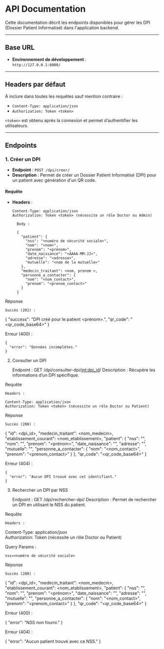 # API Documentation

Cette documentation décrit les endpoints disponibles pour gérer les DPI (Dossier Patient Informatisé) dans l'application backend.

---

## Base URL

- **Environnement de développement** :  
  `http://127.0.0.1:8000/`

---

## Headers par défaut

À inclure dans toutes les requêtes sauf mention contraire :

- `Content-Type: application/json`
- `Authorization: Token <token>`

`<token>` est obtenu après la connexion et permet d’authentifier les utilisateurs.

---

## Endpoints

### 1. Créer un DPI

- **Endpoint** : `POST /dpi/creer/`
- **Description** : Permet de créer un Dossier Patient Informatisé (DPI) pour un patient avec génération d'un QR code.

#### Requête

- **Headers** :
  ```plaintext
  Content-Type: application/json  
  Authorization: Token <token> (nécessite un rôle Doctor ou Admin)

    Body :

    {
      "patient": {
        "nss": "<numéro de sécurité sociale>",
        "nom": "<nom>",
        "prenom": "<prénom>",
        "date_naissance": "<AAAA-MM-JJ>",
        "adresse": "<adresse>",
        "mutuelle": "<nom de la mutuelle>"
      },
      "medecin_traitant": <nom, prenom >,
      "personne_a_contacter": {
        "nom": "<nom_contact>",
        "prenom": "<prenom_contact>"
      }
    }

Réponse

    Succès (201) :

{
  "success": "DPI créé pour le patient <nom> <prénom>.",
  "qr_code": "<qr_code_base64>"
}

Erreur (400) :

    {
      "error": "Données incomplètes."
    }

2. Consulter un DPI

    Endpoint : GET /dpi/consulter-dpi/<int:dpi_id>/
    Description : Récupère les informations d’un DPI spécifique.

Requête

    Headers :

    Content-Type: application/json  
    Authorization: Token <token> (nécessite un rôle Doctor ou Patient)

Réponse

    Succès (200) :

{
  "id": <dpi_id>,
  "medecin_traitant": <nom_medecin>,
  "etablissement_courant": <nom_etablissement>,
  "patient": {
    "nss": "<nss>",
    "nom": "<nom>",
    "prenom": "<prénom>",
    "date_naissance": "<AAAA-MM-JJ>",
    "adresse": "<adresse>",
    "mutuelle": "<nom de la mutuelle>",
    "personne_a_contacter": {
      "nom": "<nom_contact>",
      "prenom": "<prenom_contact>"
    }
  },
  "qr_code": "<qr_code_base64>"
}

Erreur (404) :

    {
      "error": "Aucun DPI trouvé avec cet identifiant."
    }

3. Rechercher un DPI par NSS

    Endpoint : GET /dpi/rechercher-dpi/
    Description : Permet de rechercher un DPI en utilisant le NSS du patient.

Requête

    Headers :

Content-Type: application/json  
Authorization: Token <token> (nécessite un rôle Doctor ou Patient)

Query Params :

    nss=<numéro de sécurité sociale>

Réponse

    Succès (200) :

{
  "id": <dpi_id>,
  "medecin_traitant": <nom_medecin>,
  "etablissement_courant": <nom_etablissement>,
  "patient": {
    "nss": "<nss>",
    "nom": "<nom>",
    "prenom": "<prénom>",
    "date_naissance": "<AAAA-MM-JJ>",
    "adresse": "<adresse>",
    "mutuelle": "<nom de la mutuelle>",
    "personne_a_contacter": {
      "nom": "<nom_contact>",
      "prenom": "<prenom_contact>"
    }
  },
  "qr_code": "<qr_code_base64>"
}

Erreur (400) :

{
  "error": "NSS non fourni."
}

Erreur (404) :

{
  "error": "Aucun patient trouvé avec ce NSS."
}